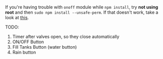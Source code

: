 If you're having trouble with `onoff` module while `npm install`, try **not using root** and then `sudo npm install --unsafe-perm`. If that doesn't work, take a look at [this](https://catalin.me/how-to-fix-node-js-gyp-err-cant-find-python-executable-python-on-windows/).

TODO:
1. Timer after valves open, so they close automatically
2. ON/OFF Button
3. Fill Tanks Button (water button)
4. Rain button